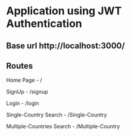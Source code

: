 # Application using JWT Authentication
## Base url http://localhost:3000/
## Routes
Home Page - /

SignUp - /signup

Login - /login

Single-Country Search - /Single-Country

Multiple-Countries Search - /Multiple-Country
